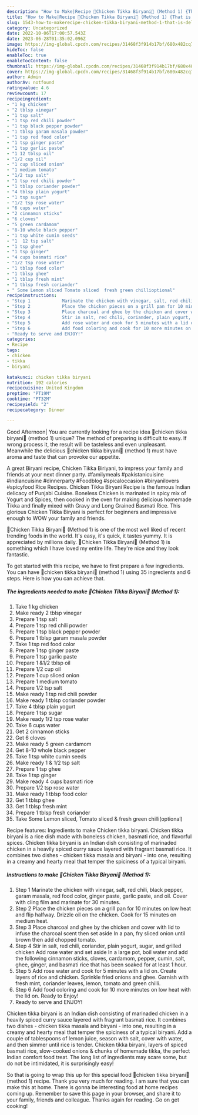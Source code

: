 ```yaml
---
description: "How to Make|Recipe 🍲Chicken Tikka Biryani🍲 (Method 1) {That is Delicious"
title: "How to Make|Recipe 🍲Chicken Tikka Biryani🍲 (Method 1) {That is Delicious"
slug: 1543-how-to-makerecipe-chicken-tikka-biryani-method-1-that-is-delicious
category: Uncategorized
date: 2022-10-06T17:00:57.543Z
date: 2023-06-28T01:35:02.096Z
image: https://img-global.cpcdn.com/recipes/31468f3f914b17bf/680x482cq70/chicken-tikka-biryani-method-1-recipe-main-photo.jpg
hideToc: false
enableToc: true
enableTocContent: false
thumbnail: https://img-global.cpcdn.com/recipes/31468f3f914b17bf/680x482cq70/chicken-tikka-biryani-method-1-recipe-main-photo.jpg
cover: https://img-global.cpcdn.com/recipes/31468f3f914b17bf/680x482cq70/chicken-tikka-biryani-method-1-recipe-main-photo.jpg
author: Admin
authorAv: notfound
ratingvalue: 4.6
reviewcount: 17
recipeingredient:
- "1 kg chicken"
- "2 tblsp vinegar"
- "1 tsp salt"
- "1 tsp red chili powder"
- "1 tsp black pepper powder"
- "1 tblsp garam masala powder"
- "1 tsp red food color"
- "1 tsp ginger paste"
- "1 tsp garlic paste"
- "1 12 tblsp oil"
- "1/2 cup oil"
- "1 cup sliced onion"
- "1 medium tomato"
- "1/2 tsp salt"
- "1 tsp red chili powder"
- "1 tblsp coriander powder"
- "4 tblsp plain yogurt"
- "1 tsp sugar"
- "1/2 tsp rose water"
- "6 cups water"
- "2 cinnamon sticks"
- "6 cloves"
- "5 green cardamom"
- "8-10 whole black pepper"
- "1 tsp white cumin seeds"
- "1  12 tsp salt"
- "1 tsp ghee"
- "1 tsp ginger"
- "4 cups basmati rice"
- "1/2 tsp rose water"
- "1 tblsp food color"
- "1 tblsp ghee"
- "1 tblsp fresh mint"
- "1 tblsp fresh coriander"
- " Some Lemon sliced Tomato sliced  fresh green chillioptional"
recipeinstructions:
- "Step 1            Marinate the chicken with vinegar, salt, red chili, black pepper, garam masala, red food color, ginger paste, garlic paste, and oil. Cover with cling film and marinate for 30 minutes."
- "Step 2            Place the chicken pieces on a grill pan for 10 minutes on low heat and flip halfway. Drizzle oil on the chicken. Cook for 15 minutes on medium heat."
- "Step 3            Place charcoal and ghee by the chicken and cover with lid to infuse the charcoal scent then set aside In a pan, fry sliced onion until brown then add chopped tomato."
- "Step 4            Stir in salt, red chili, coriander, plain yogurt, sugar, and grilled chicken  Add rose water and set aside   In a large pot, boil water and add the following cinnamon sticks, cloves, cardamom, pepper, cumin, salt, ghee, ginger, and basmati rice that has been soaked for at least 1 hour."
- "Step 5            Add rose water and cook for 5 minutes with a lid on. Create layers of rice and chicken.  Sprinkle fried onions and ghee.  Garnish with fresh mint, coriander leaves, lemon, tomato and green chilli."
- "Step 6            Add food coloring and cook for 10 more minutes on low heat with the lid on. Ready to Enjoy!"
- "Ready to serve and ENJOY!"
categories:
- Recipe
tags:
- chicken
- tikka
- biryani

katakunci: chicken tikka biryani 
nutrition: 192 calories
recipecuisine: United Kingdom
preptime: "PT19M"
cooktime: "PT32M"
recipeyield: "2"
recipecategory: Dinner

---
```



Good Afternoon| You are currently looking for a recipe idea 🍲chicken tikka biryani🍲 (method 1) unique? The method of preparing is difficult to easy. If wrong process it, the result will be tasteless and even unpleasant. Meanwhile the delicious 🍲chicken tikka biryani🍲 (method 1) must have aroma and taste that can provoke our appetite.





A great Biryani recipe, Chicken Tikka Biriyani, to impress your family and friends at your next dinner party. #familymeals #pakistanicuisine #indiancuisine #dinnerparty #Foodblog #spicaloccasion #biryanilovers #spicyfood Rice Recipes. Chicken Tikka Biryani Recipe is the famous Indian delicacy of Punjabi Cuisine. Boneless Chicken is marinated in spicy mix of Yogurt and Spices, then cooked in the oven for making delicious homemade Tikka and finally mixed with Gravy and Long Grained Basmati Rice. This glorious Chicken Tikka Biryani is perfect for beginners and impressive enough to WOW your family and friends.

🍲Chicken Tikka Biryani🍲 (Method 1) is one of the most well liked of recent trending foods in the world. It's easy, it's quick, it tastes yummy. It is appreciated by millions daily. 🍲Chicken Tikka Biryani🍲 (Method 1) is something which I have loved my entire life. They're nice and they look fantastic.


To get started with this recipe, we have to first prepare a few ingredients. You can have 🍲chicken tikka biryani🍲 (method 1) using 35 ingredients and 6 steps. Here is how you can achieve that.

<!--inarticleads1-->

##### The ingredients needed to make 🍲Chicken Tikka Biryani🍲 (Method 1):

1. Take 1 kg chicken
1. Make ready 2 tblsp vinegar
1. Prepare 1 tsp salt
1. Prepare 1 tsp red chili powder
1. Prepare 1 tsp black pepper powder
1. Prepare 1 tblsp garam masala powder
1. Take 1 tsp red food color
1. Prepare 1 tsp ginger paste
1. Prepare 1 tsp garlic paste
1. Prepare 1 &amp;1/2 tblsp oil
1. Prepare 1/2 cup oil
1. Prepare 1 cup sliced onion
1. Prepare 1 medium tomato
1. Prepare 1/2 tsp salt
1. Make ready 1 tsp red chili powder
1. Make ready 1 tblsp coriander powder
1. Take 4 tblsp plain yogurt
1. Prepare 1 tsp sugar
1. Make ready 1/2 tsp rose water
1. Take 6 cups water
1. Get 2 cinnamon sticks
1. Get 6 cloves
1. Make ready 5 green cardamom
1. Get 8-10 whole black pepper
1. Take 1 tsp white cumin seeds
1. Make ready 1 &amp; 1/2 tsp salt
1. Prepare 1 tsp ghee
1. Take 1 tsp ginger
1. Make ready 4 cups basmati rice
1. Prepare 1/2 tsp rose water
1. Make ready 1 tblsp food color
1. Get 1 tblsp ghee
1. Get 1 tblsp fresh mint
1. Prepare 1 tblsp fresh coriander
1. Take  Some Lemon sliced, Tomato sliced &amp; fresh green chilli(optional)


Recipe features: Ingredients to make Chicken tikka biryani. Chicken tikka biryani is a rice dish made with boneless chicken, basmati rice, and flavorful spices. Chicken tikka biryani is an Indian dish consisting of marinaded chicken in a heavily spiced curry sauce layered with fragrant basmati rice. It combines two dishes - chicken tikka masala and biryani - into one, resulting in a creamy and hearty meal that temper the spiciness of a typical biryani. 

<!--inarticleads2-->

##### Instructions to make 🍲Chicken Tikka Biryani🍲 (Method 1):

1. Step 1            Marinate the chicken with vinegar, salt, red chili, black pepper, garam masala, red food color, ginger paste, garlic paste, and oil. Cover with cling film and marinate for 30 minutes.
1. Step 2            Place the chicken pieces on a grill pan for 10 minutes on low heat and flip halfway. Drizzle oil on the chicken. Cook for 15 minutes on medium heat.
1. Step 3            Place charcoal and ghee by the chicken and cover with lid to infuse the charcoal scent then set aside In a pan, fry sliced onion until brown then add chopped tomato.
1. Step 4            Stir in salt, red chili, coriander, plain yogurt, sugar, and grilled chicken  Add rose water and set aside   In a large pot, boil water and add the following cinnamon sticks, cloves, cardamom, pepper, cumin, salt, ghee, ginger, and basmati rice that has been soaked for at least 1 hour.
1. Step 5            Add rose water and cook for 5 minutes with a lid on. Create layers of rice and chicken.  Sprinkle fried onions and ghee.  Garnish with fresh mint, coriander leaves, lemon, tomato and green chilli.
1. Step 6            Add food coloring and cook for 10 more minutes on low heat with the lid on. Ready to Enjoy!
1. Ready to serve and ENJOY!

Chicken tikka biryani is an Indian dish consisting of marinaded chicken in a heavily spiced curry sauce layered with fragrant basmati rice. It combines two dishes - chicken tikka masala and biryani - into one, resulting in a creamy and hearty meal that temper the spiciness of a typical biryani. Add a couple of tablespoons of lemon juice, season with salt, cover with water, and then simmer until rice is tender. Chicken tikka biryani, layers of spiced basmati rice, slow-cooked onions &amp; chunks of homemade tikka, the perfect Indian comfort food treat. The long list of ingredients may scare some, but do not be intimidated, it is surprisingly easy! 

So that is going to wrap this up for this special food 🍲chicken tikka biryani🍲 (method 1) recipe. Thank you very much for reading. I am sure that you can make this at home. There is gonna be interesting food at home recipes coming up. Remember to save this page in your browser, and share it to your family, friends and colleague. Thanks again for reading. Go on get cooking!
